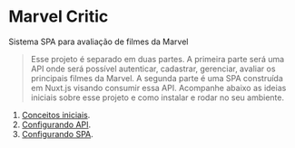 # Marvel Critic
Sistema SPA para avaliação de filmes da Marvel


> Esse projeto é separado em duas partes. A primeira parte será uma API onde será possível autenticar, cadastrar, gerenciar, avaliar os principais filmes da Marvel. A segunda parte é uma SPA construída em Nuxt.js visando consumir essa API. Acompanhe abaixo as ideias iniciais sobre esse projeto e como instalar e rodar no seu ambiente.

1. [Conceitos iniciais](https://github.com/AdsonVieira/marvel-critic/blob/main/INITALCONCEPT.md).
2. [Configurando API](https://github.com/AdsonVieira/marvel-critic/tree/main/api#about-laravel).
3. [Configurando SPA](https://github.com/AdsonVieira/marvel-critic/tree/main/webApp#marvelcritic).
